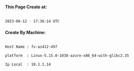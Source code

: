 
   
#### This Page Create at:

```bash

2023-06-12 - 17:36:14 UTC

```

#### Create By Machine:

```bash

Host Name : fv-az412-497

platform  : Linux-5.15.0-1038-azure-x86_64-with-glibc2.35

Ip Local  : 10.1.1.14

```

